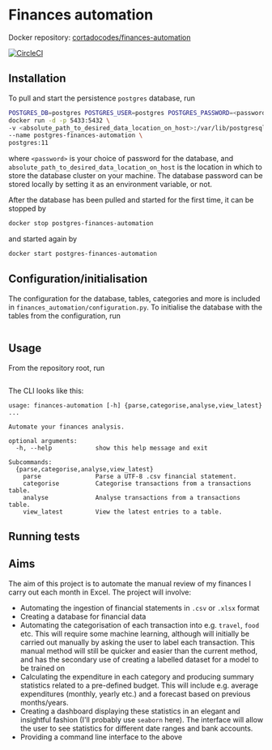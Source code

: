 # Finances automation

Docker repository: [cortadocodes/finances-automation](https://cloud.docker.com/repository/docker/cortadocodes/finances-automation)

[![CircleCI](https://circleci.com/gh/cortadocodes/finances-automation/tree/master.svg?style=svg)](https://circleci.com/gh/cortadocodes/finances-automation/tree/master)

## Installation
To pull and start the persistence `postgres` database, run
```bash
POSTGRES_DB=postgres POSTGRES_USER=postgres POSTGRES_PASSWORD=<password> \
docker run -d -p 5433:5432 \
-v <absolute_path_to_desired_data_location_on_host>:/var/lib/postgresql/data \ 
--name postgres-finances-automation \
postgres:11
```
where `<password>` is your choice of password for the database, and `absolute_path_to_desired_data_location_on_host` is
the location in which to store the database cluster on your machine. The database password can be stored locally by 
setting it as an environment variable, or not.

After the database has been pulled and started for the first time, it can be stopped by
```bash
docker stop postgres-finances-automation
```
and started again by
```bash
docker start postgres-finances-automation
```

## Configuration/initialisation
The configuration for the database, tables, categories and more is included in `finances_automation/configuration.py`.
To initialise the database with the tables from the configuration, run
```bash
```

## Usage
From the repository root, run
```bash
```

The CLI looks like this:
```
usage: finances-automation [-h] {parse,categorise,analyse,view_latest} ...

Automate your finances analysis.

optional arguments:
  -h, --help            show this help message and exit

Subcommands:
  {parse,categorise,analyse,view_latest}
    parse               Parse a UTF-8 .csv financial statement.
    categorise          Categorise transactions from a transactions table.
    analyse             Analyse transactions from a transactions table.
    view_latest         View the latest entries to a table.
```

## Running tests

## Aims
The aim of this project is to automate the manual review of my finances I carry out each month in Excel. The 
project will involve:
* Automating the ingestion of financial statements in `.csv` or `.xlsx` format
* Creating a database for financial data
* Automating the categorisation of each transaction into e.g. `travel`, `food` etc. This will require some machine 
learning, although will initially be carried out manually by asking the user to label each transaction. This manual 
method will still be quicker and easier than the current method, and has the secondary use of creating a labelled 
dataset for a model to be trained on
* Calculating the expenditure in each category and producing summary statistics related to a pre-defined budget. This
 will include e.g. average expenditures (monthly, yearly etc.) and a forecast based on previous months/years.
* Creating a dashboard displaying these statistics in an elegant and insightful fashion (I'll probably use `seaborn` 
here). The interface will allow the user to see statistics for different date ranges and bank accounts.
* Providing a command line interface to the above
